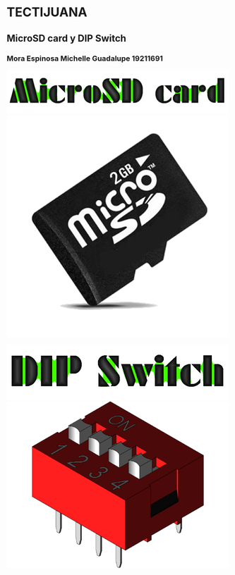 # TECTIJUANA
## MicroSD card y DIP Switch
### Mora Espinosa Michelle Guadalupe 19211691
![](images/Titulo1.gif)
![](images/SDCard.png)

![](images/Titulo2.gif)
![](images/DIPSwitch.png)

